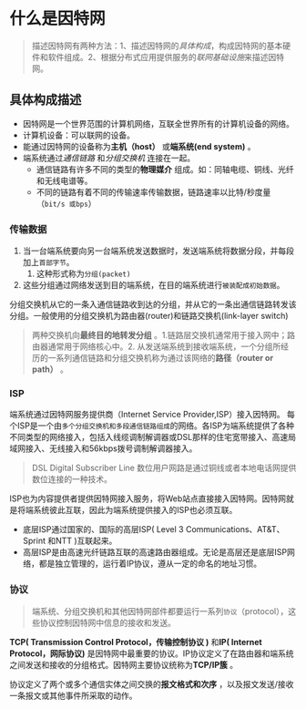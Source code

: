 # 什么是因特网
> 描述因特网有两种方法：1、描述因特网的*具体构成*，构成因特网的基本硬件和软件组成。2、根据分布式应用提供服务的*联网基础设施*来描述因特网。

## 具体构成描述
- 因特网是一个世界范围的计算机网络，互联全世界所有的计算机设备的网络。
- 计算机设备：可以联网的设备。
- 能通过因特网的设备称为**主机（host）** 或**端系统(end system)** 。
- 端系统通过*通信链路* 和*分组交换机* 连接在一起。
	-	通信链路有许多不同的类型的**物理媒介** 组成。如：同轴电缆、铜线、光纤和无线电谱等。
	- 不同的链路有着不同的传输速率传输数据，链路速率以比特/秒度量（`bit/s 或bps`）

### 传输数据
1. 当一台端系统要向另一台端系统发送数据时，发送端系统将数据分段，并每段加上`首部字节`。
	1. 这种形式称为`分组(packet)`
2. 这些分组通过网络发送到目的端系统，在目的端系统进行`被装配成初始数据`。

分组交换机从它的一条入通信链路收到达的分组，并从它的一条出通信链路转发该分组。一般使用的分组交换机为路由器(router)和链路交换机(link-layer switch)

> 两种交换机向**最终目的地转发分组** 。1.链路层交换机通常用于接入网中；路由器通常用于网络核心中。2. 从发送端系统到接收端系统，一个分组所经历的一系列通信链路和分组交换机称为通过该网络的**路径（router or path）** 。

### ISP
端系统通过因特网服务提供商（Internet Service Provider,ISP）接入因特网。
每个ISP是一个由`多个分组交换机和多段通信链路组成`的网络。各ISP为端系统提供了各种不同类型的网络接入，包括入线缆调制解调器或DSL那样的住宅宽带接入、高速局域网接入、无线接入和56kbps拨号调制解调器接入。

> DSL Digital Subscriber Line 数位用户网路是通过铜线或者本地电话网提供数位连接的一种技术。

ISP也为内容提供者提供因特网接入服务，将Web站点直接接入因特网。因特网就是将端系统彼此互联，因此为端系统提供接入的ISP也必须互联。

- 底层ISP通过国家的、国际的高层ISP( Level 3 Communications、AT&T、Sprint 和NTT )互联起来。
- 高层ISP是由高速光纤链路互联的高速路由器组成。无论是高层还是底层ISP网络，都是独立管理的，运行着IP协议，遵从一定的命名的地址习惯。

### 协议
> 端系统、分组交换机和其他因特网部件都要运行一系列`协议`（protocol），这些协议控制因特网中信息的接收和发送。

**TCP( Transmission Control Protocol，传输控制协议 )** 和**IP( Internet Protocol，网际协议)** 是因特网中最重要的协议。IP协议定义了在路由器和端系统之间发送和接收的分组格式。因特网主要协议统称为**TCP/IP簇** 。

协议定义了两个或多个通信实体之间交换的**报文格式和次序** ，以及报文发送/接收一条报文或其他事件所采取的动作。
